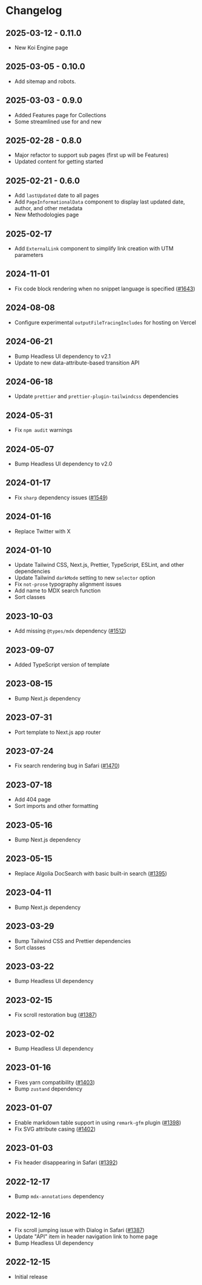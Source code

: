 # Changelog

## 2025-03-12 - 0.11.0

- New Koi Engine page

## 2025-03-05 - 0.10.0

- Add sitemap and robots.

## 2025-03-03 - 0.9.0

- Added Features page for Collections
- Some streamlined use for <ImageZoom> and new <CodeWithIcon>

## 2025-02-28 - 0.8.0

- Major refactor to support sub pages (first up will be Features)
- Updated content for getting started

## 2025-02-21 - 0.6.0

- Add `lastUpdated` date to all pages
- Add `PageInformationalData` component to display last updated date, author, and other metadata
- New Methodologies page

## 2025-02-17

- Add `ExternalLink` component to simplify link creation with UTM parameters

## 2024-11-01

- Fix code block rendering when no snippet language is specified ([#1643](https://github.com/tailwindlabs/tailwindui-issues/issues/1643))

## 2024-08-08

- Configure experimental `outputFileTracingIncludes` for hosting on Vercel

## 2024-06-21

- Bump Headless UI dependency to v2.1
- Update to new data-attribute-based transition API

## 2024-06-18

- Update `prettier` and `prettier-plugin-tailwindcss` dependencies

## 2024-05-31

- Fix `npm audit` warnings

## 2024-05-07

- Bump Headless UI dependency to v2.0

## 2024-01-17

- Fix `sharp` dependency issues ([#1549](https://github.com/tailwindlabs/tailwindui-issues/issues/1549))

## 2024-01-16

- Replace Twitter with X

## 2024-01-10

- Update Tailwind CSS, Next.js, Prettier, TypeScript, ESLint, and other dependencies
- Update Tailwind `darkMode` setting to new `selector` option
- Fix `not-prose` typography alignment issues
- Add name to MDX search function
- Sort classes

## 2023-10-03

- Add missing `@types/mdx` dependency ([#1512](https://github.com/tailwindlabs/tailwindui-issues/issues/1512))

## 2023-09-07

- Added TypeScript version of template

## 2023-08-15

- Bump Next.js dependency

## 2023-07-31

- Port template to Next.js app router

## 2023-07-24

- Fix search rendering bug in Safari ([#1470](https://github.com/tailwindlabs/tailwindui-issues/issues/1470))

## 2023-07-18

- Add 404 page
- Sort imports and other formatting

## 2023-05-16

- Bump Next.js dependency

## 2023-05-15

- Replace Algolia DocSearch with basic built-in search ([#1395](https://github.com/tailwindlabs/tailwindui-issues/issues/1395))

## 2023-04-11

- Bump Next.js dependency

## 2023-03-29

- Bump Tailwind CSS and Prettier dependencies
- Sort classes

## 2023-03-22

- Bump Headless UI dependency

## 2023-02-15

- Fix scroll restoration bug ([#1387](https://github.com/tailwindlabs/tailwindui-issues/issues/1387))

## 2023-02-02

- Bump Headless UI dependency

## 2023-01-16

- Fixes yarn compatibility ([#1403](https://github.com/tailwindlabs/tailwindui-issues/issues/1403))
- Bump `zustand` dependency

## 2023-01-07

- Enable markdown table support in using `remark-gfm` plugin ([#1398](https://github.com/tailwindlabs/tailwindui-issues/issues/1398))
- Fix SVG attribute casing ([#1402](https://github.com/tailwindlabs/tailwindui-issues/issues/1402))

## 2023-01-03

- Fix header disappearing in Safari ([#1392](https://github.com/tailwindlabs/tailwindui-issues/issues/1392))

## 2022-12-17

- Bump `mdx-annotations` dependency

## 2022-12-16

- Fix scroll jumping issue with Dialog in Safari ([#1387](https://github.com/tailwindlabs/tailwindui-issues/issues/1387))
- Update "API" item in header navigation link to home page
- Bump Headless UI dependency

## 2022-12-15

- Initial release
